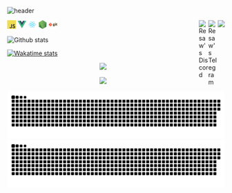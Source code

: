 ![header](https://capsule-render.vercel.app/api?type=waving&color=gradient&height=256&section=header&text=Hello%20there!&fontSize=75&animation=fadeIn&fontAlignY=38&desc=Welcome%20to%20my%20GitHub%20profile!%20Put%20stars,%20fork%20and%20contribute!&descAlignY=51&descAlign=62)

<a href="https://github.com/Resaw-git">
  <img align="right" src="https://komarev.com/ghpvc/?username=Resaw-git" />
</a>
<a href="https://t.me/atw_Resaw">
  <img align="right" alt="Resaw's Telegram" width="22px" src="https://www.svgrepo.com/show/354443/telegram.svg"/>
</a>
<a href="https://discordapp.com/users/410744319243190272">
  <img align="right" alt="Resaw's Discord" width="22px" src="https://raw.githubusercontent.com/peterthehan/peterthehan/master/assets/discord.svg" />
</a>

<code><img height="20" src="https://raw.githubusercontent.com/github/explore/80688e429a7d4ef2fca1e82350fe8e3517d3494d/topics/javascript/javascript.png"></code>
<code><img height="20" src="https://raw.githubusercontent.com/github/explore/80688e429a7d4ef2fca1e82350fe8e3517d3494d/topics/vue/vue.png"></code>
<code><img height="20" src="https://raw.githubusercontent.com/github/explore/80688e429a7d4ef2fca1e82350fe8e3517d3494d/topics/react/react.png"></code>
<code><img height="20" src="https://raw.githubusercontent.com/github/explore/80688e429a7d4ef2fca1e82350fe8e3517d3494d/topics/nodejs/nodejs.png"></code>
<code><img height="20" src="https://raw.githubusercontent.com/github/explore/80688e429a7d4ef2fca1e82350fe8e3517d3494d/topics/git/git.png"></code>

![Github stats](https://github-readme-stats.vercel.app/api?username=Resaw-git&theme=github_dark&show_icons=true&count_private=true)

[![Wakatime stats](https://github-readme-stats.vercel.app/api/wakatime?username=Resaw&theme=github_dark&layout=compact)](https://wakatime.com/@Resaw)



<p align="center"><img src="http://github-readme-streak-stats.herokuapp.com?user=Resaw-git&theme=github-dark&hide_border=true&date_format=j%20M%5B%20Y%5D"></p>
<p align="center"><img src="https://github-profile-trophy.vercel.app/?username=Resaw-git&theme=darkhub&no-bg=true&no-frame=true"></p>

![github contribution grid snake animation](https://github.com/Resaw-git/Resaw-git/blob/output/github-contribution-grid-snake.svg#gh-dark-mode-only)
![github contribution grid snake animation](https://github.com/Resaw-git/Resaw-git/blob/output/github-contribution-grid-snake.svg#gh-light-mode-only)

